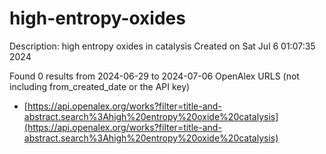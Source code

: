 # high-entropy-oxides
Description: high entropy oxides in catalysis
Created on Sat Jul  6 01:07:35 2024

Found 0 results from 2024-06-29 to 2024-07-06
OpenAlex URLS (not including from_created_date or the API key)
- [https://api.openalex.org/works?filter=title-and-abstract.search%3Ahigh%20entropy%20oxide%20catalysis](https://api.openalex.org/works?filter=title-and-abstract.search%3Ahigh%20entropy%20oxide%20catalysis)

